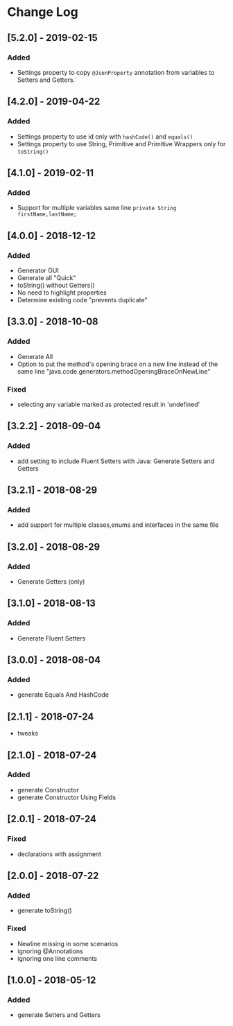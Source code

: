 # Change Log

## [5.2.0] - 2019-02-15

### Added

-   Settings property to copy `@JsonProperty` annotation from variables to Setters and Getters.`

## [4.2.0] - 2019-04-22

### Added

-   Settings property to use id only with `hashCode()` and `equals()`
-   Settings property to use String, Primitive and Primitive Wrappers only for `toString()`

## [4.1.0] - 2019-02-11

### Added

-   Support for multiple variables same line `private String firstName,lastName;`

## [4.0.0] - 2018-12-12

### Added

-   Generator GUI
-   Generate all "Quick"
-   toString() without Getters()
-   No need to highlight properties
-   Determine existing code "prevents duplicate"

## [3.3.0] - 2018-10-08

### Added

-   Generate All
-   Option to put the method's opening brace on a new line instead of the same line "java.code.generators.methodOpeningBraceOnNewLine"

### Fixed

-   selecting any variable marked as protected result in 'undefined'

## [3.2.2] - 2018-09-04

### Added

-   add setting to include Fluent Setters with Java: Generate Setters and Getters

## [3.2.1] - 2018-08-29

### Added

-   add support for multiple classes,enums and interfaces in the same file

## [3.2.0] - 2018-08-29

### Added

-   Generate Getters (only)

## [3.1.0] - 2018-08-13

### Added

-   Generate Fluent Setters

## [3.0.0] - 2018-08-04

### Added

-   generate Equals And HashCode

## [2.1.1] - 2018-07-24

-   tweaks

## [2.1.0] - 2018-07-24

### Added

-   generate Constructor
-   generate Constructor Using Fields

## [2.0.1] - 2018-07-24

### Fixed

-   declarations with assignment

## [2.0.0] - 2018-07-22

### Added

-   generate toString()

### Fixed

-   Newline missing in some scenarios
-   ignoring @Annotations
-   ignoring one line comments

## [1.0.0] - 2018-05-12

### Added

-   generate Setters and Getters
